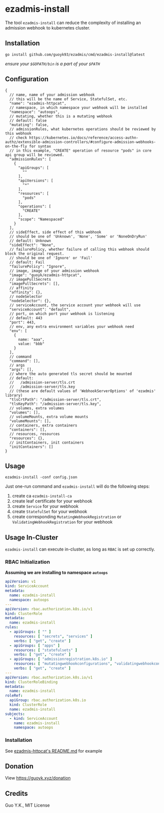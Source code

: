 # ezadmis-install

The tool `ezadmis-install` can reduce the complexity of installing an admission webhook to kubernetes cluster.

## Installation

```shell
go install github.com/guoyk93/ezadmis/cmd/ezadmis-install@latest
```

*ensure your `$GOPATH/bin` is a part of your `$PATH`*

## Configuration

```json5
{
  // name, name of your admission webhook
  // this will be the name of Service, StatefulSet, etc.
  "name": "ezadmis-httpcat",
  // namespace, in which namespace your webhook will be installed
  "namespace": "autoops",
  // mutating, whether this is a mutating webhook
  // default: false
  "mutating": false,
  // admissionRules, what kubernetes operations should be reviewed by this webhook
  // check https://kubernetes.io/docs/reference/access-authn-authz/extensible-admission-controllers/#configure-admission-webhooks-on-the-fly for syntax
  // in this example, "CREATE" operation of resource "pods" in core api group will be reviewed.
  "admissionRules": [
    {
      "apiGroups": [
        ""
      ],
      "apiVersions": [
        "*"
      ],
      "resources": [
        "pods"
      ],
      "operations": [
        "CREATE"
      ],
      "scope": "Namespaced"
    }
  ],
  // sideEffect, side effect of this webhook
  // should be one of 'Unknown', 'None', 'Some' or 'NoneOnDryRun'
  // default: Unknown
  "sideEffect": "None",
  // failurePolicy, whether failure of calling this webhook should block the original request.
  // should be one of 'Ignore' or 'Fail'
  // default: Fail
  "failurePolicy": "Ignore",
  // image, image of your admission webhook
  "image": "guoyk/ezadmis-httpcat",
  // imagePullSecrets
  "imagePullSecrets": [],
  // affinity
  "affinity": {},
  // nodeSelector
  "nodeSelector": {},
  // serviceAccount, the service account your webhook will use
  "serviceAccount": "default",
  // port, on which port your webhook is listening
  // default: 443
  "port": 443,
  // env, any extra environment variables your webhook need
  "env": [
    {
      name: "aaa",
      value: "bbb"
    }
  ],
  // command
  "command": [],
  // args
  "args": [],
  // where the auto generated tls secret should be mounted
  // default:
  //   /admission-server/tls.crt
  //   /admission-server/tls.key
  // (these are default values of 'WebhookServerOptions' of 'ezadmis' library)
  "tlsCrtPath": "/admission-server/tls.crt",
  "tlsKeyPath": "/admission-server/tls.key",
  // volumes, extra volumes
  "volumes": [],
  // volumeMounts, extra volume mounts
  "volumeMounts": [],
  // containers, extra containers
  "containers": [],
  // resources, resources
  "resources": {},
  // initContainers, init containers
  "initContainers": []
}
```

## Usage

```shell
ezadmis-install -conf config.json
```

Just one-run command and `ezadmis-install` will do the following steps:

1. create ca `ezadmis-install-ca`
2. create leaf certificate for your webhook
3. create `Service` for your webhook
4. create `StatefulSet` for your webhook
5. create corresponding `MutatingWebhookRegistration` or `ValidatingWebhookRegistration` for your webhook

## Usage In-Cluster

`ezadmis-install` can execute in-cluster, as long as `RBAC` is set up correctly.

### RBAC Initialization

**Assuming we are installing to namespace `autoops`**

```yaml
apiVersion: v1
kind: ServiceAccount
metadata:
  name: ezadmis-install
  namespace: autoops
---
apiVersion: rbac.authorization.k8s.io/v1
kind: ClusterRole
metadata:
  name: ezadmis-install
rules:
  - apiGroups: [ "" ]
    resources: [ "secrets", "services" ]
    verbs: [ "get", "create" ]
  - apiGroups: [ "apps" ]
    resources: [ "statefulsets" ]
    verbs: [ "get", "create" ]
  - apiGroups: [ "admissionregistration.k8s.io" ]
    resources: [ "mutatingwebhookconfigurations", "validatingwebhookconfigurations" ]
    verbs: [ "get", "create" ]
---
apiVersion: rbac.authorization.k8s.io/v1
kind: ClusterRoleBinding
metadata:
  name: ezadmis-install
roleRef:
  apiGroup: rbac.authorization.k8s.io
  kind: ClusterRole
  name: ezadmis-install
subjects:
  - kind: ServiceAccount
    name: ezadmis-install
    namespace: autoops
```

### Installation

See [ezadmis-httpcat's README.md](../ezadmis-httpcat) for example

## Donation

View <https://guoyk.xyz/donation>

## Credits

Guo Y.K., MIT License
